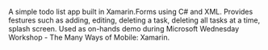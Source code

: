 A simple todo list app built in Xamarin.Forms using C# and XML. Provides festures such as adding, editing, deleting a task, deleting all tasks at a time, splash screen. Used as on-hands demo during Microsoft Wednesday Workshop - The Many Ways of Mobile: Xamarin.